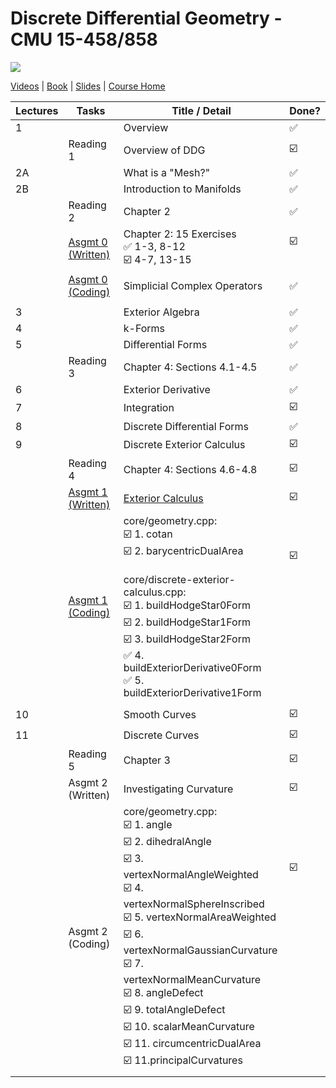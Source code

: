 # Discrete Differential Geometry - CMU 15-458/858

![](https://brickisland.net/DDGSpring2021/wp-content/uploads/2019/01/cropped-cropped-header.png)

[Videos](https://www.youtube.com/playlist?list=PL9_jI1bdZmz0hIrNCMQW1YmZysAiIYSSS) | [Book](http://www.cs.cmu.edu/~kmcrane/Projects/DDG/paper.pdf) | [Slides](https://github.com/andy1li/cmu-ddg/tree/main/slides) | [Course Home](http://geometry.cs.cmu.edu/ddg)

| Lectures | Tasks                                                        | Title / Detail                                               | Done?                                                        |
| -------- | ------------------------------------------------------------ | ------------------------------------------------------------ | ------------------------------------------------------------ |
| 1        |                                                              | Overview                                                     | ✅                                                            |
|          | Reading 1                                                    | Overview of DDG                                              | ☑️                                                            |
| 2A       |                                                              | What is a "Mesh?"                                            | ✅                                                            |
| 2B       |                                                              | Introduction to Manifolds                                    | ✅                                                            |
|          | Reading 2                                                    | Chapter 2                                                    | ✅                                                            |
|          | [Asgmt 0 (Written)](https://github.com/andy1li/cmu-ddg/blob/main/exercises/0_exercises.md) | Chapter 2: 15 Exercises<br />✅ 1-3, 8-12 <br />☑️ 4-7, 13-15  | ☑️<br /><br />                                                |
|          | [Asgmt 0 (Coding)](https://github.com/andy1li/cmu-ddg/blob/main/solution/0-simplicial-complex-operators.cpp) | Simplicial Complex Operators                                 | ✅                                                            |
|          |                                                              |                                                              |                                                              |
| 3        |                                                              | Exterior Algebra                                             | ✅                                                            |
| 4        |                                                              | k-Forms                                                      | ✅                                                            |
| 5        |                                                              | Differential Forms                                           | ✅                                                            |
|          | Reading 3                                                    | Chapter 4: Sections 4.1-4.5                                  | ✅                                                            |
| 6        |                                                              | Exterior Derivative                                          | ✅                                                            |
| 7        |                                                              | Integration                                                  | ☑️                                                            |
| 8        |                                                              | Discrete Differential Forms                                  | ✅                                                            |
| 9        |                                                              | Discrete Exterior Calculus                                   | ☑️                                                            |
|          | Reading 4                                                    | Chapter 4: Sections 4.6-4.8                                  | ☑️                                                            |
|          | [Asgmt 1 (Written)](https://github.com/andy1li/cmu-ddg/blob/main/exercises/1_exercises.md) | [Exterior Calculus](https://brickisland.net/DDGSpring2021/wp-content/uploads/2021/03/A1_Written_ExteriorCalculus.pdf) | ☑️                                                            |
|          | [Asgmt 1 (Coding)](https://github.com/andy1li/cmu-ddg/blob/main/solution/1-discrete-exterior-calculus.cpp) | core/geometry.cpp: <br />☑️ 1. cotan<br />☑️ 2. barycentricDualArea<br /><br />core/discrete-exterior-calculus.cpp:<br />☑️ 1. buildHodgeStar0Form<br />☑️ 2. buildHodgeStar1Form<br />☑️ 3. buildHodgeStar2Form<br />✅ 4. buildExteriorDerivative0Form<br />✅ 5. buildExteriorDerivative1Form | ☑️<br /><br /><br /><br /><br /><br /><br /><br /><br />      |
|          |                                                              |                                                              |                                                              |
| 10       |                                                              | Smooth Curves                                                | ☑️                                                            |
| 11       |                                                              | Discrete Curves                                              | ☑️                                                            |
|          | Reading 5                                                    | Chapter 3                                                    | ☑️                                                            |
|          | Asgmt 2 (Written)                                            | Investigating Curvature                                      | ☑️                                                            |
|          | Asgmt 2 (Coding)                                             | core/geometry.cpp: <br />☑️ 1. angle<br />☑️ 2. dihedralAngle<br />☑️ 3. vertexNormalAngleWeighted<br />☑️ 4. vertexNormalSphereInscribed<br />☑️ 5. vertexNormalAreaWeighted<br />☑️ 6. vertexNormalGaussianCurvature<br />☑️ 7. vertexNormalMeanCurvature<br />☑️ 8. angleDefect<br />☑️ 9. totalAngleDefect<br />☑️ 10. scalarMeanCurvature<br />☑️ 11. circumcentricDualArea<br />☑️ 11.principalCurvatures | ☑️<br /><br /><br /><br /><br /><br /><br /><br /><br /><br /><br /><br /> |
|          |                                                              |                                                              |                                                              |

